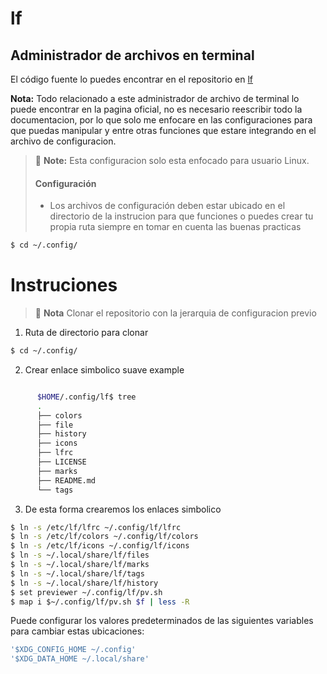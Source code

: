 # lf
## Administrador de archivos en terminal

El código fuente lo puedes encontrar en el repositorio en [lf](https://github.com/gokcehan/lf)

**Nota:** Todo relacionado a este administrador de archivo de terminal lo puede encontrar en la pagina oficial, no es necesario reescribir todo la documentacion, por lo que solo me enfocare en las configuraciones para que puedas manipular y entre otras funciones que estare integrando en el archivo de configuracion.

> :memo: **Note:** Esta configuracion solo esta enfocado para usuario Linux.
> #### Configuración 
>
> - Los archivos de configuración deben estar ubicado en el directorio de la instrucion para que funciones o puedes crear tu propia ruta siempre en tomar en cuenta las buenas practicas      
```bash
$ cd ~/.config/
```

# Instruciones
> :memo: **Nota** Clonar el repositorio con la jerarquia de configuracion previo
1. Ruta de directorio para clonar 

```bash
$ cd ~/.config/
```

2. Crear enlace simbolico suave
example
```zsh

      $HOME/.config/lf$ tree
      .
      ├── colors
      ├── file
      ├── history
      ├── icons
      ├── lfrc
      ├── LICENSE
      ├── marks
      ├── README.md
      └── tags
```
3. De esta forma crearemos los enlaces simbolico
```bash
$ ln -s /etc/lf/lfrc ~/.config/lf/lfrc
$ ln -s /etc/lf/colors ~/.config/lf/colors
$ ln -s /etc/lf/icons ~/.config/lf/icons
$ ln -s ~/.local/share/lf/files
$ ln -s ~/.local/share/lf/marks
$ ln -s ~/.local/share/lf/tags
$ ln -s ~/.local/share/lf/history
$ set previewer ~/.config/lf/pv.sh
$ map i $~/.config/lf/pv.sh $f | less -R

```
Puede configurar los valores predeterminados de las siguientes variables para cambiar estas ubicaciones:
```bash
'$XDG_CONFIG_HOME ~/.config'
'$XDG_DATA_HOME ~/.local/share'
```
